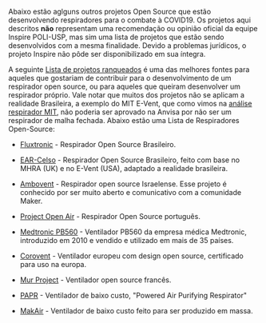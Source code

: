 Abaixo estão aglguns outros projetos Open Source que estão desenvolvendo respiradores para o combate à COVID19. Os projetos aqui descritos **não** representam uma recomendação ou opinião oficial da equipe Inspire POLI-USP, mas sim uma lista de projetos que estão sendo desenvolvidos com a mesma finalidade. Devido a problemas jurídicos, o projeto Inspire não pôde ser disponibilizado em sua íntegra.

A seguinte [Lista de projetos ranqueados](https://soptechint.com/ventilators) é uma das melhores fontes para aqueles que gostariam de contribuir para o desenvolvimento de um respirador open source, ou para aqueles que queiram desenvolver um respirador próprio. Vale notar que muitos dos projetos não se aplicam a realidade Brasileira, a exemplo do MIT E-Vent, que como vimos na [análise respirador MIT](https://www.youtube.com/watch?v=m1voC9npYlY&), não poderia ser aprovado na Anvisa por não ser um respirador de malha fechada. Abaixo estão uma Lista de Respiradores Open-Source:

- [Fluxtronic](https://github.com/fluxtronic-medical/Fluxtronic) - Respirador Open Source Brasileiro.

- [EAR-Celso](https://github.com/RespiradorHacker/Projeto-EAR-Celso) - Respirador Open Source Brasileiro, feito com base no MHRA (UK) e no E-Vent (USA), adaptado a realidade brasileira.

- [Ambovent](https://members.smoove.io//view.ashx?message=h44741568O122392748O219654O122323322&r=1009) - Respirador open source Israelense. Esse projeto é conhecido por ser muito aberto e comunicativo com a comunidade Maker.

- [Project Open Air](https://projectopenair.org/pt/open-source-ventilator/) - Respirador Open Source português.

- [Medtronic PB560](http://newsroom.medtronic.com/news-releases/news-release-details/medtronic-shares-ventilation-design-specifications-accelerate) - Ventilador PB560 da empresa médica Medtronic, introduzido em 2010 e vendido e utilizado em mais de 35 países.

- [Corovent](https://www.micomedical.cz/) - Ventilador europeu com design open source, certificado para uso na europa.

- [Mur Project](https://mur-project.org/) - Ventilador open source francês.

- [PAPR](https://github.com/jcl5m1/ventilator) - Ventilador de baixo custo, "Powered Air Purifying Respirator"

- [MakAir](https://github.com/makers-for-life/makair) - Ventilador de baixo custo feito para ser produzido em massa.
